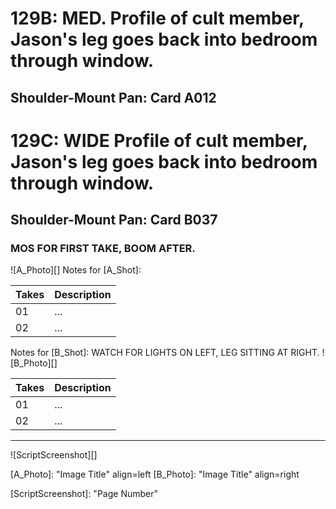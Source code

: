 # 129B: MED. Profile of cult member, Jason's leg goes back into bedroom through window.
## Shoulder-Mount Pan: Card A012

# 129C: WIDE Profile of cult member, Jason's leg goes back into bedroom through window.
## Shoulder-Mount Pan: Card B037

### MOS FOR FIRST TAKE, BOOM AFTER.

![A_Photo][]
Notes for [A_Shot]: 

| Takes | Description |
|:---|:----|
| 01 | ... |
| 02 | ... |

Notes for [B_Shot]: WATCH FOR LIGHTS ON LEFT, LEG SITTING AT RIGHT.
![B_Photo][]

| Takes | Description |
|:---|:----|
| 01 | ... |
| 02 | ... |

----

![ScriptScreenshot][]


[A_Photo]:  "Image Title" align=left
[B_Photo]:  "Image Title" align=right

[ScriptScreenshot]: "Page Number"